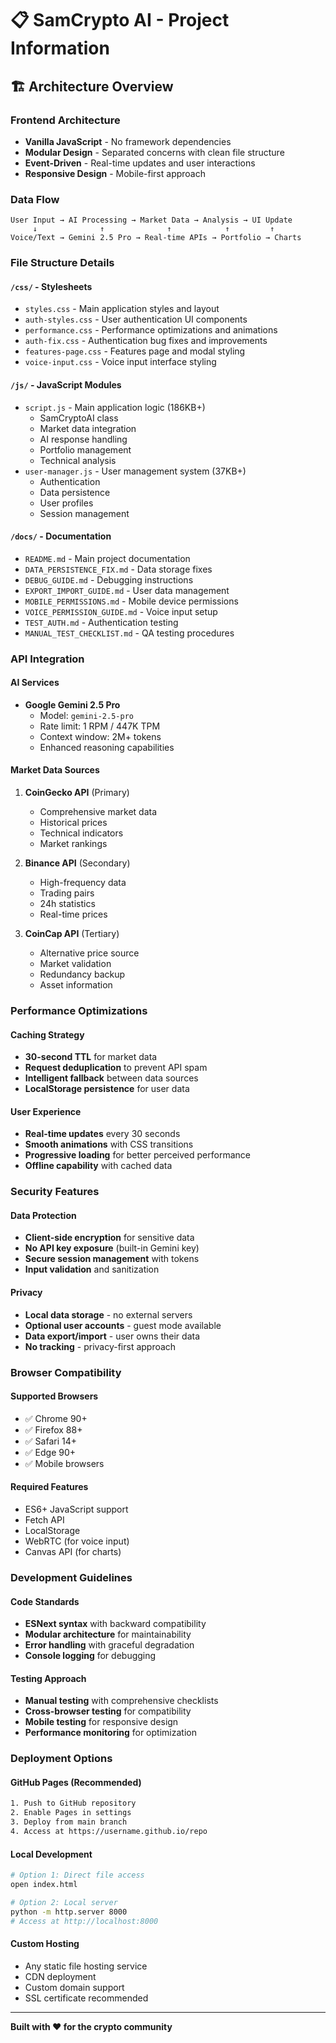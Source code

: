 # 📋 SamCrypto AI - Project Information

## 🏗️ Architecture Overview

### Frontend Architecture
- **Vanilla JavaScript** - No framework dependencies
- **Modular Design** - Separated concerns with clean file structure
- **Event-Driven** - Real-time updates and user interactions
- **Responsive Design** - Mobile-first approach

### Data Flow
```
User Input → AI Processing → Market Data → Analysis → UI Update
     ↓              ↑              ↑            ↑         ↑
Voice/Text → Gemini 2.5 Pro → Real-time APIs → Portfolio → Charts
```

### File Structure Details

#### `/css/` - Stylesheets
- `styles.css` - Main application styles and layout
- `auth-styles.css` - User authentication UI components
- `performance.css` - Performance optimizations and animations
- `auth-fix.css` - Authentication bug fixes and improvements
- `features-page.css` - Features page and modal styling
- `voice-input.css` - Voice input interface styling

#### `/js/` - JavaScript Modules
- `script.js` - Main application logic (186KB+)
  - SamCryptoAI class
  - Market data integration
  - AI response handling
  - Portfolio management
  - Technical analysis
- `user-manager.js` - User management system (37KB+)
  - Authentication
  - Data persistence
  - User profiles
  - Session management

#### `/docs/` - Documentation
- `README.md` - Main project documentation
- `DATA_PERSISTENCE_FIX.md` - Data storage fixes
- `DEBUG_GUIDE.md` - Debugging instructions
- `EXPORT_IMPORT_GUIDE.md` - User data management
- `MOBILE_PERMISSIONS.md` - Mobile device permissions
- `VOICE_PERMISSION_GUIDE.md` - Voice input setup
- `TEST_AUTH.md` - Authentication testing
- `MANUAL_TEST_CHECKLIST.md` - QA testing procedures

### API Integration

#### AI Services
- **Google Gemini 2.5 Pro**
  - Model: `gemini-2.5-pro`
  - Rate limit: 1 RPM / 447K TPM
  - Context window: 2M+ tokens
  - Enhanced reasoning capabilities

#### Market Data Sources
1. **CoinGecko API** (Primary)
   - Comprehensive market data
   - Historical prices
   - Technical indicators
   - Market rankings

2. **Binance API** (Secondary)
   - High-frequency data
   - Trading pairs
   - 24h statistics
   - Real-time prices

3. **CoinCap API** (Tertiary)
   - Alternative price source
   - Market validation
   - Redundancy backup
   - Asset information

### Performance Optimizations

#### Caching Strategy
- **30-second TTL** for market data
- **Request deduplication** to prevent API spam
- **Intelligent fallback** between data sources
- **LocalStorage persistence** for user data

#### User Experience
- **Real-time updates** every 30 seconds
- **Smooth animations** with CSS transitions
- **Progressive loading** for better perceived performance
- **Offline capability** with cached data

### Security Features

#### Data Protection
- **Client-side encryption** for sensitive data
- **No API key exposure** (built-in Gemini key)
- **Secure session management** with tokens
- **Input validation** and sanitization

#### Privacy
- **Local data storage** - no external servers
- **Optional user accounts** - guest mode available
- **Data export/import** - user owns their data
- **No tracking** - privacy-first approach

### Browser Compatibility

#### Supported Browsers
- ✅ Chrome 90+
- ✅ Firefox 88+
- ✅ Safari 14+
- ✅ Edge 90+
- ✅ Mobile browsers

#### Required Features
- ES6+ JavaScript support
- Fetch API
- LocalStorage
- WebRTC (for voice input)
- Canvas API (for charts)

### Development Guidelines

#### Code Standards
- **ESNext syntax** with backward compatibility
- **Modular architecture** for maintainability
- **Error handling** with graceful degradation
- **Console logging** for debugging

#### Testing Approach
- **Manual testing** with comprehensive checklists
- **Cross-browser testing** for compatibility
- **Mobile testing** for responsive design
- **Performance monitoring** for optimization

### Deployment Options

#### GitHub Pages (Recommended)
```bash
1. Push to GitHub repository
2. Enable Pages in settings
3. Deploy from main branch
4. Access at https://username.github.io/repo
```

#### Local Development
```bash
# Option 1: Direct file access
open index.html

# Option 2: Local server
python -m http.server 8000
# Access at http://localhost:8000
```

#### Custom Hosting
- Any static file hosting service
- CDN deployment
- Custom domain support
- SSL certificate recommended

---

**Built with ❤️ for the crypto community**
